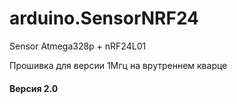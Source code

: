 # arduino.SensorNRF24
Sensor Atmega328p + nRF24L01

Прошивка для версии 1Мгц на врутреннем кварце

#### Версия 2.0
